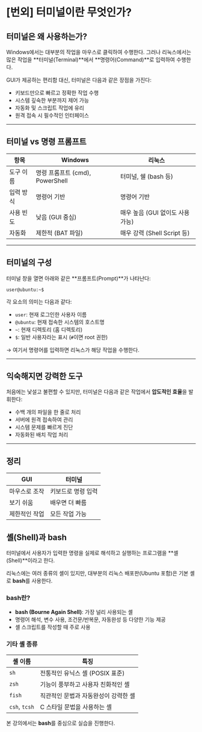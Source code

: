 # [번외] 터미널이란 무엇인가?

## 터미널은 왜 사용하는가?

Windows에서는 대부분의 작업을 마우스로 클릭하여 수행한다. 그러나 리눅스에서는 많은 작업을 **터미널(Terminal)**에서 **명령어(Command)**로 입력하여 수행한다.

GUI가 제공하는 편리함 대신, 터미널은 다음과 같은 장점을 가진다:

- 키보드만으로 빠르고 정확한 작업 수행
- 시스템 깊숙한 부분까지 제어 가능
- 자동화 및 스크립트 작업에 유리
- 원격 접속 시 필수적인 인터페이스

---

## 터미널 vs 명령 프롬프트

| 항목 | Windows | 리눅스 |
|------|---------|--------|
| 도구 이름 | 명령 프롬프트 (cmd), PowerShell | 터미널, 쉘 (bash 등) |
| 입력 방식 | 명령어 기반 | 명령어 기반 |
| 사용 빈도 | 낮음 (GUI 중심) | 매우 높음 (GUI 없이도 사용 가능) |
| 자동화 | 제한적 (BAT 파일) | 매우 강력 (Shell Script 등) |

---

## 터미널의 구성

터미널 창을 열면 아래와 같은 **프롬프트(Prompt)**가 나타난다:

```
user@ubuntu:~$
```

각 요소의 의미는 다음과 같다:

- `user`: 현재 로그인한 사용자 이름
- `@ubuntu`: 현재 접속한 시스템의 호스트명
- `~`: 현재 디렉토리 (홈 디렉토리)
- `$`: 일반 사용자라는 표시 (`#`이면 root 권한)

→ 여기서 명령어를 입력하면 리눅스가 해당 작업을 수행한다.

---

## 익숙해지면 강력한 도구

처음에는 낯설고 불편할 수 있지만, 터미널은 다음과 같은 작업에서 **압도적인 효율**을 발휘한다:

- 수백 개의 파일을 한 줄로 처리
- 서버에 원격 접속하여 관리
- 시스템 문제를 빠르게 진단
- 자동화된 배치 작업 처리

---

## 정리

| GUI | 터미널 |
|-----|--------|
| 마우스로 조작 | 키보드로 명령 입력 |
| 보기 쉬움 | 배우면 더 빠름 |
| 제한적인 작업 | 모든 작업 가능 |

## 셸(Shell)과 bash

터미널에서 사용자가 입력한 명령을 실제로 해석하고 실행하는 프로그램을 **셸(Shell)**이라고 한다.

리눅스에는 여러 종류의 셸이 있지만, 대부분의 리눅스 배포판(Ubuntu 포함)은 기본 셸로 **bash**를 사용한다.

### bash란?

- **bash (Bourne Again Shell)**: 가장 널리 사용되는 셸
- 명령어 해석, 변수 사용, 조건문/반복문, 자동완성 등 다양한 기능 제공
- 셸 스크립트를 작성할 때 주로 사용

### 기타 셸 종류

| 셸 이름 | 특징 |
|---------|------|
| `sh` | 전통적인 유닉스 셸 (POSIX 표준) |
| `zsh` | 기능이 풍부하고 사용자 친화적인 셸 |
| `fish` | 직관적인 문법과 자동완성이 강력한 셸 |
| `csh`, `tcsh` | C 스타일 문법을 사용하는 셸 |

본 강의에서는 **bash**를 중심으로 실습을 진행한다.